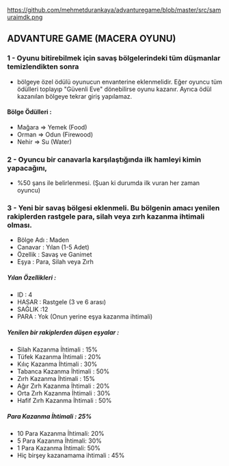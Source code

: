 https://github.com/mehmetdurankaya/advanturegame/blob/master/src/samuraimdk.png
## ADVANTURE GAME (MACERA OYUNU)
### 1 - Oyunu bitirebilmek için savaş bölgelerindeki tüm düşmanlar temizlendikten sonra
- bölgeye özel ödülü oyunucun envanterine eklenmelidir. 
  Eğer oyuncu tüm ödülleri toplayıp "Güvenli Eve" dönebilirse oyunu kazanır.
  Ayrıca ödül kazanılan bölgeye tekrar giriş yapılamaz.
#### Bölge Ödülleri :
- Mağara => Yemek (Food)
- Orman => Odun (Firewood)
- Nehir => Su (Water)
### 2 - Oyuncu bir canavarla karşılaştığında ilk hamleyi kimin yapacağını,
- %50 şans ile belirlenmesi. (Şuan ki durumda ilk vuran her zaman oyuncu)
### 3 - Yeni bir savaş bölgesi eklenmeli. Bu bölgenin amacı yenilen rakiplerden rastgele para, silah veya zırh kazanma ihtimali olması.
- Bölge Adı : Maden
- Canavar : Yılan (1-5 Adet)
- Özellik : Savaş ve Ganimet
- Eşya : Para, Silah veya Zırh
##### Yılan Özellikleri :
- ID : 4
- HASAR : Rastgele (3 ve 6 arası)
- SAĞLIK :12
- PARA : Yok (Onun yerine eşya kazanma ihtimali)
##### Yenilen bir rakiplerden düşen eşyalar :
- Silah Kazanma İhtimali : 15%
- Tüfek Kazanma İhtimali : 20%
- Kılıç Kazanma İhtimali : 30%
- Tabanca Kazanma İhtimali : 50%
- Zırh Kazanma İhtimali : 15%
- Ağır Zırh Kazanma İhtimali : 20%
- Orta Zırh Kazanma İhtimali : 30%
- Hafif Zırh Kazanma İhtimali : 50%
##### Para Kazanma İhtimali : 25%
- 10 Para Kazanma İhtimali: 20%
- 5 Para Kazanma İhtimali: 30%
- 1 Para Kazanma İhtimali: 50%
- Hiç birşey kazanamama ihtimali : 45%
